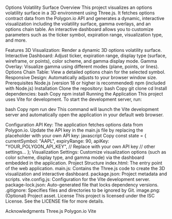 Options Volatility Surface
Overview
This project visualizes an options volatility surface in a 3D environment using Three.js. It fetches options contract data from the Polygon.io API and generates a dynamic, interactive visualization including the volatility surface, gamma overlays, and an options chain table. An interactive dashboard allows you to customize parameters such as the ticker symbol, expiration range, visualization type, and more.

Features
3D Visualization: Render a dynamic 3D options volatility surface.
Interactive Dashboard: Adjust ticker, expiration range, display type (surface, wireframe, or points), color scheme, and gamma display mode.
Gamma Overlay: Visualize gamma using different modes (plane, points, or lines).
Options Chain Table: View a detailed options chain for the selected symbol.
Responsive Design: Automatically adjusts to your browser window size.
Prerequisites
Node.js (version 18 or higher is recommended)
npm (included with Node.js)
Installation
Clone the repository:
bash
Copy
git clone <repository-url>
cd <repository-directory>
Install dependencies:
bash
Copy
npm install
Running the Application
This project uses Vite for development. To start the development server, run:

bash
Copy
npm run dev
This command will launch the Vite development server and automatically open the application in your default web browser.

Configuration
API Key:
The application fetches options data from Polygon.io. Update the API key in the main.js file by replacing the placeholder with your own API key:
javascript
Copy
const state = {
  currentSymbol: "AAPL",
  expiryRange: 90,
  apiKey: "YOUR_POLYGON_API_KEY", // Replace with your own API key
  // other settings...
};
Visualization Settings:
Customize visualization options (such as color scheme, display type, and gamma mode) via the dashboard embedded in the application.
Project Structure
index.html: The entry point of the web application.
main.js: Contains the Three.js code to create the 3D visualization and interactive dashboard.
package.json: Project metadata and scripts.
vite.config.js: Configuration for the Vite development server.
package-lock.json: Auto-generated file that locks dependency versions.
.gitignore: Specifies files and directories to be ignored by Git.
image.png: (Optional) Project asset.
License
This project is licensed under the ISC License. See the LICENSE file for more details.

Acknowledgments
Three.js
Polygon.io
Vite
